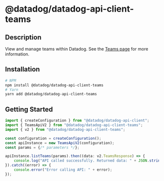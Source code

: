 # @datadog/datadog-api-client-teams

## Description

View and manage teams within Datadog. See the [Teams page](https://docs.datadoghq.com/account_management/teams/) for more information.

## Installation

```sh
# NPM
npm install @datadog/datadog-api-client-teams
# Yarn
yarn add @datadog/datadog-api-client-teams
```

## Getting Started
```ts
import { createConfiguration } from "@datadog/datadog-api-client";
import { TeamsApiV2 } from "@datadog/datadog-api-client-teams";
import { v2 } from "@datadog/datadog-api-client-teams";

const configuration = createConfiguration();
const apiInstance = new TeamsApiV2(configuration);
const params = {/* parameters */};

apiInstance.listTeams(params).then((data: v2.TeamsResponse) => {
    console.log("API called successfully. Returned data: " + JSON.stringify(data));
}).catch((error) => {
    console.error("Error calling API: " + error);
});
```